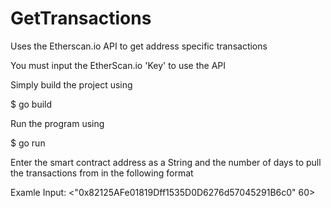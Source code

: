 # GetTransactions

Uses the Etherscan.io API to get address specific transactions

You must input the EtherScan.io 'Key' to use the API

Simply build the project using 

$ go build 

Run the program using 

$ go run 

Enter the smart contract address as a String and the number of days to pull the transactions from in the following format

Examle Input: <"0x82125AFe01819Dff1535D0D6276d57045291B6c0" 60>
